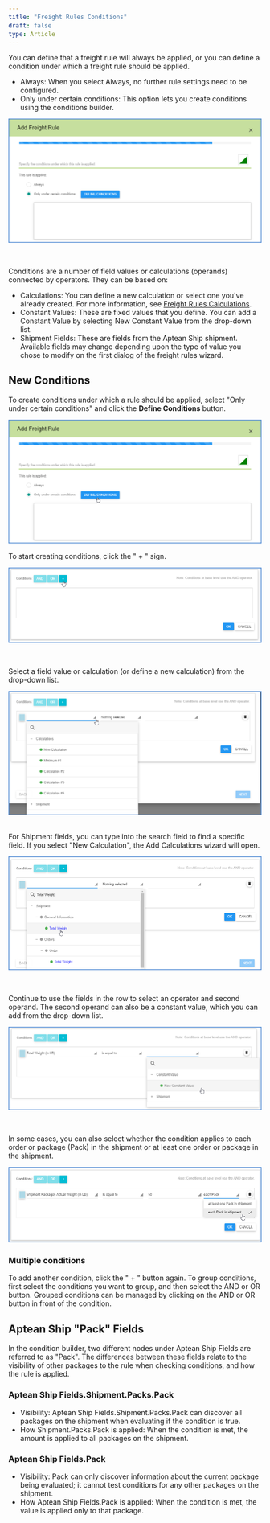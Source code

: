 ```yaml
---
title: "Freight Rules Conditions"
draft: false
type: Article
---
```


You can define that a freight rule will always be applied, or you can define a condition under which a freight rule should be applied.
* Always: When you select Always, no further rule settings need to be configured.
* Only under certain conditions: This option lets you create conditions using the conditions builder.


![conditions-1](assets/images/conditions-1.png)

 

Conditions are a number of field values or calculations (operands) connected by operators. They can be based on:
* Calculations: You can define a new calculation or select one you've already created. For more information, see [Freight Rules Calculations](freight-rules-calculations.md).
* Constant Values: These are fixed values that you define. You can add a Constant Value by selecting New Constant Value from the drop-down list.
* Shipment Fields: These are fields from the Aptean Ship shipment. Available fields may change depending upon the type of value you chose to modify on the first dialog of the freight rules wizard.


## New Conditions


To create conditions under which a rule should be applied, select "Only under certain conditions" and click the **Define Conditions** button.

![conditions-2](assets/images/conditions-2.png)

To start creating conditions, click the " + " sign.

![conditions-3](assets/images/conditions-3.png)

 

Select a field value or calculation (or define a new calculation) from the drop-down list.

![conditions-3b](assets/images/conditions-3b.png)
 

For Shipment fields, you can type into the search field to find a specific field. If you select "New Calculation", the Add Calculations wizard will open.

![conditions-4](assets/images/conditions-4.png)

 

Continue to use the fields in the row to select an operator and second operand. The second operand can also be a constant value, which you can add from the drop-down list.

![conditions-5](assets/images/conditions-5.png)

 

In some cases, you can also select whether the condition applies to each order or package (Pack) in the shipment or at least one order or package in the shipment.

![conditions-6a](assets/images/conditions-6a.png)

### Multiple conditions


To add another condition, click the " + " button again. To group conditions, first select the conditions you want to group, and then select the AND or OR button. Grouped conditions can be managed by clicking on the AND or OR button in front of the condition.

## Aptean Ship "Pack" Fields


In the condition builder, two different nodes under Aptean Ship Fields are referred to as "Pack". The differences between these fields relate to the visibility of other packages to the rule when checking conditions, and how the rule is applied.

### Aptean Ship Fields.Shipment.Packs.Pack


* Visibility: Aptean Ship Fields.Shipment.Packs.Pack can discover all packages on the shipment when evaluating if the condition is true.
* How Shipment.Packs.Pack is applied: When the condition is met, the amount is applied to all packages on the shipment.


### Aptean Ship Fields.Pack


* Visibility: Pack can only discover information about the current package being evaluated; it cannot test conditions for any other packages on the shipment.
* How Aptean Ship Fields.Pack is applied: When the condition is met, the value is applied only to that package.



